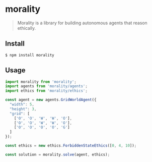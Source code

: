# morality

> Morality is a library for building autonomous agents that reason ethically.

## Install

```console
$ npm install morality
```

## Usage

```js
import morality from 'morality';
import agents from 'morality/agents';
import ethics from 'morality/ethics';

const agent = new agents.GridWorldAgent({
  "width": 5,
  "height": 3,
  "grid": [
    ['O', 'O', 'W', 'W', 'O'],
    ['O', 'O', 'W', 'W', 'O'],
    ['O', 'O', 'O', 'O', 'G']
  ]
});

const ethics = new ethics.ForbiddenStateEthics([0, 4, 10]);

const solution = morality.solve(agent, ethics);
```